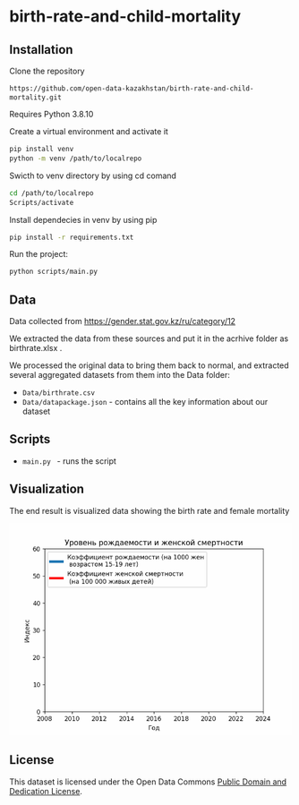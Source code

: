 # birth-rate-and-child-mortality

## Installation

Clone the repository
```shell
https://github.com/open-data-kazakhstan/birth-rate-and-child-mortality.git
```

Requires Python 3.8.10 

Create a virtual environment and activate it 
```bash
pip install venv
python -m venv /path/to/localrepo
```

Swicth to venv directory by using cd comand
```bash
cd /path/to/localrepo
Scripts/activate
```

Install dependecies in venv by using pip
```bash
pip install -r requirements.txt
```

Run the project:
```bash
python scripts/main.py
```
## Data 

Data collected from https://gender.stat.gov.kz/ru/category/12

We extracted the data from these sources and put it in the acrhive folder as birthrate.xlsx .

We processed the original data to bring them back to normal, and extracted several aggregated datasets from them into the Data folder:

* `Data/birthrate.csv`
* `Data/datapackage.json` - contains all the key information about our dataset

## Scripts

* `main.py ` - runs the script

## Visualization

The end result is visualized data showing the birth rate and female mortality


![Fertility and female mortality rate](gif/gifbirthrate.gif)

## License

This dataset is licensed under the Open Data Commons [Public Domain and Dedication License][pddl].

[pddl]: https://www.opendatacommons.org/licenses/pddl/1-0/
